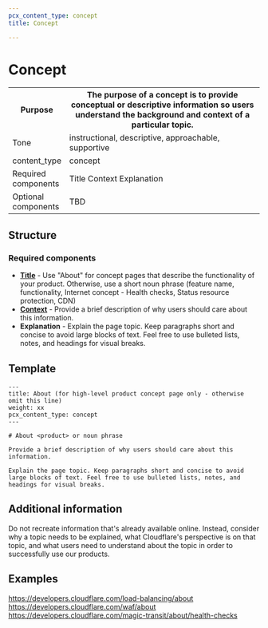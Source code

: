 ```yaml
---
pcx_content_type: concept
title: Concept

---
```


# Concept

<table>
  <tr>
    <th style="width:20%">Purpose</th>
    <th>The purpose of a concept is to provide conceptual or descriptive information so users understand the background and context of a particular topic.</th>
  </tr>
  <tr>
    <td>Tone</td>
    <td>instructional, descriptive, approachable, supportive</td>
  </tr>
  <tr>
    <td>content_type</td>
    <td>concept</td>
  </tr>
  <tr>
    <td>Required components</td>
    <td>Title Context Explanation</td>
  </tr>
  <tr>
    <td>Optional components</td>
    <td>TBD</td>
  </tr>
</table>

## Structure

### Required components

+ [**Title**](/style-guide/content-strategy/documentation-content-strategy/component-attributes/titles/) - Use "About" for concept pages that describe the functionality of your product. Otherwise, use a short noun phrase (feature name, functionality, Internet concept - Health checks, Status resource protection, CDN)
+ [**Context**](/style-guide/content-strategy/documentation-content-strategy/component-attributes/context/) - Provide a brief description of why users should care about this information.
+ **Explanation** - Explain the page topic. Keep paragraphs short and concise to avoid large blocks of text. Feel free to use bulleted lists, notes, and headings for visual breaks.

## Template

```
---
title: About (for high-level product concept page only - otherwise omit this line)
weight: xx
pcx_content_type: concept
---
 
# About <product> or noun phrase
 
Provide a brief description of why users should care about this information.
 
Explain the page topic. Keep paragraphs short and concise to avoid large blocks of text. Feel free to use bulleted lists, notes, and headings for visual breaks.
```

## Additional information

Do not recreate information that's already available online. Instead, consider why a topic needs to be explained, what Cloudflare's perspective is on that topic, and what users need to understand about the topic in order to successfully use our products.

## Examples

https://developers.cloudflare.com/load-balancing/about 
https://developers.cloudflare.com/waf/about
https://developers.cloudflare.com/magic-transit/about/health-checks
